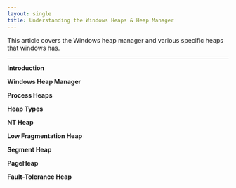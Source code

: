 ```yaml
---
layout: single
title: Understanding the Windows Heaps & Heap Manager
---
```


This article covers the Windows heap manager and various specific heaps that windows has.

----

**Introduction**

**Windows Heap Manager**

**Process Heaps**

**Heap Types**

**NT Heap**

**Low Fragmentation Heap**

**Segment Heap**

**PageHeap**

**Fault-Tolerance Heap**
